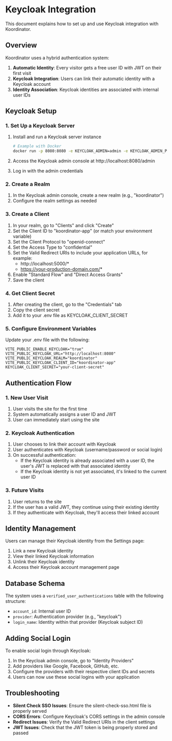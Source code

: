 # Keycloak Integration

This document explains how to set up and use Keycloak integration with Koordinator.

## Overview

Koordinator uses a hybrid authentication system:

1. **Automatic Identity**: Every visitor gets a free user ID with JWT on their first visit
2. **Keycloak Integration**: Users can link their automatic identity with a Keycloak account
3. **Identity Association**: Keycloak identities are associated with internal user IDs

## Keycloak Setup

### 1. Set Up a Keycloak Server

1. Install and run a Keycloak server instance
   ```bash
   # Example with Docker
   docker run -p 8080:8080 -e KEYCLOAK_ADMIN=admin -e KEYCLOAK_ADMIN_PASSWORD=admin quay.io/keycloak/keycloak:latest start-dev
   ```

2. Access the Keycloak admin console at http://localhost:8080/admin
3. Log in with the admin credentials

### 2. Create a Realm

1. In the Keycloak admin console, create a new realm (e.g., "koordinator")
2. Configure the realm settings as needed

### 3. Create a Client

1. In your realm, go to "Clients" and click "Create"
2. Set the Client ID to "koordinator-app" (or match your environment variable)
3. Set the Client Protocol to "openid-connect"
4. Set the Access Type to "confidential"
5. Set the Valid Redirect URIs to include your application URLs, for example:
   - http://localhost:5000/*
   - https://your-production-domain.com/*
6. Enable "Standard Flow" and "Direct Access Grants"
7. Save the client

### 4. Get Client Secret

1. After creating the client, go to the "Credentials" tab
2. Copy the client secret
3. Add it to your .env file as KEYCLOAK_CLIENT_SECRET

### 5. Configure Environment Variables

Update your .env file with the following:

```
VITE_PUBLIC_ENABLE_KEYCLOAK="true"
VITE_PUBLIC_KEYCLOAK_URL="http://localhost:8080"
VITE_PUBLIC_KEYCLOAK_REALM="koordinator"
VITE_PUBLIC_KEYCLOAK_CLIENT_ID="koordinator-app"
KEYCLOAK_CLIENT_SECRET="your-client-secret"
```

## Authentication Flow

### 1. New User Visit

1. User visits the site for the first time
2. System automatically assigns a user ID and JWT
3. User can immediately start using the site

### 2. Keycloak Authentication

1. User chooses to link their account with Keycloak
2. User authenticates with Keycloak (username/password or social login)
3. On successful authentication:
   - If the Keycloak identity is already associated with a user ID, the user's JWT is replaced with that associated identity
   - If the Keycloak identity is not yet associated, it's linked to the current user ID

### 3. Future Visits

1. User returns to the site
2. If the user has a valid JWT, they continue using their existing identity
3. If they authenticate with Keycloak, they'll access their linked account

## Identity Management

Users can manage their Keycloak identity from the Settings page:

1. Link a new Keycloak identity
2. View their linked Keycloak information
3. Unlink their Keycloak identity
4. Access their Keycloak account management page

## Database Schema

The system uses a `verified_user_authentications` table with the following structure:

- `account_id`: Internal user ID
- `provider`: Authentication provider (e.g., "keycloak")
- `login_name`: Identity within that provider (Keycloak subject ID)

## Adding Social Login

To enable social login through Keycloak:

1. In the Keycloak admin console, go to "Identity Providers"
2. Add providers like Google, Facebook, GitHub, etc.
3. Configure the providers with their respective client IDs and secrets
4. Users can now use these social logins with your application

## Troubleshooting

- **Silent Check SSO Issues**: Ensure the silent-check-sso.html file is properly served
- **CORS Errors**: Configure Keycloak's CORS settings in the admin console
- **Redirect Issues**: Verify the Valid Redirect URIs in the client settings
- **JWT Issues**: Check that the JWT token is being properly stored and passed